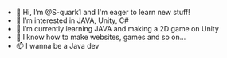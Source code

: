 - 👋 Hi, I’m @S-quark1 and I'm eager to learn new stuff!
- 👀 I’m interested in JAVA, Unity, C#
- 🌱 I’m currently learning JAVA and making a 2D game on Unity
- 💞️ I know how to make websites, games and so on...
- 📫 I wanna be a Java dev

<!---
S-quark1/S-quark1 is a ✨ special ✨ repository because its `README.md` (this file) appears on your GitHub profile.
You can click the Preview link to take a look at your changes.
--->
